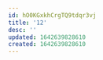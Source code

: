 ```yaml
---
id: hO0KGxkhCrgTQ9tdqr3vj
title: '12'
desc: ''
updated: 1642639828610
created: 1642639828610
---
```


